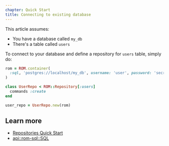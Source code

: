 ```yaml
---
chapter: Quick Start
title: Connecting to existing database
---
```


This article assumes:

* You have a database called `my_db`
* There's a table called `users`

To connect to your database and define a repository for `users` table, simply do:

``` ruby
rom = ROM.container(
  :sql, 'postgres://localhost/my_db', username: 'user', password: 'secret'
)

class UserRepo < ROM::Repository[:users]
  commands :create
end

user_repo = UserRepo.new(rom)
```

## Learn more

* [Repositories Quick Start](/3.0/learn/repositories/quick-start)
* [api::rom-sql::SQL](Gateway)
